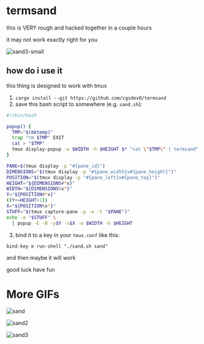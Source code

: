 # termsand

this is VERY rough and hacked together in a couple hours

it may not work exactly right for you

![sand3-small](https://github.com/user-attachments/assets/3763fef3-3ba6-4532-887e-f5a61fe2b221)

## how do i use it

this thing is designed to work with tmux

1. `cargo install --git https://github.com/cgsdev0/termsand`
2. save this bash script to somewhere (e.g. `sand.sh`):

```bash
#!/bin/bash

popup() {
  TMP="$(mktemp)"
  trap "rm $TMP" EXIT
  cat > "$TMP"
  tmux display-popup -w $WIDTH -h $HEIGHT $* "cat \"$TMP\" | termsand"
}

PANE=$(tmux display -p "#{pane_id}")
DIMENSIONS="$(tmux display -p "#{pane_width}x#{pane_height}")"
POSITION="$(tmux display -p "#{pane_left}x#{pane_top}")"
HEIGHT="${DIMENSIONS#*x}"
WIDTH="${DIMENSIONS%x*}"
Y="${POSITION#*x}"
((Y+=HEIGHT+1))
X="${POSITION%x*}"
STUFF="$(tmux capture-pane -p -e -t "$PANE")"
echo -e "$STUFF" \
  | popup -E -B -y$Y -x$X -w $WIDTH -h $HEIGHT
```
3. bind it to a key in your `tmux.conf` like this:
```
bind-key e run-shell "./sand.sh sand"
```

and then maybe it will work

good luck have fun

# More GIFs

![sand](https://github.com/user-attachments/assets/fbaa4c60-1f19-4795-9bee-2b7d9a2c23be)

![sand2](https://github.com/user-attachments/assets/de13ac09-a753-44c7-8557-eb81a95f1788)

![sand3](https://github.com/user-attachments/assets/63757ff1-14e7-42ab-8132-c9c339c449ca)
